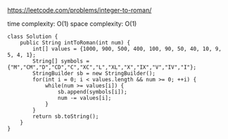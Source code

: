 https://leetcode.com/problems/integer-to-roman/

time complexity: O(1)
space complexity: O(1)
```
class Solution {
    public String intToRoman(int num) {
        int[] values = {1000, 900, 500, 400, 100, 90, 50, 40, 10, 9, 5, 4, 1};    
        String[] symbols = {"M","CM","D","CD","C","XC","L","XL","X","IX","V","IV","I"};
        StringBuilder sb = new StringBuilder();
        for(int i = 0; i < values.length && num >= 0; ++i) {
            while(num >= values[i]) {
                sb.append(symbols[i]);
                num -= values[i];
            }
        }
        return sb.toString();
    }
}
```